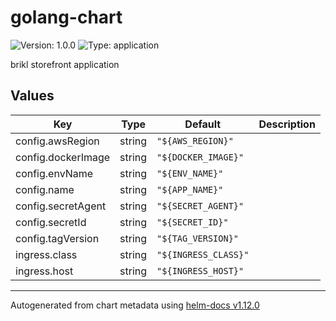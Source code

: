 # golang-chart

![Version: 1.0.0](https://img.shields.io/badge/Version-1.0.0-informational?style=flat-square) ![Type: application](https://img.shields.io/badge/Type-application-informational?style=flat-square)

brikl storefront application

## Values

| Key | Type | Default | Description |
|-----|------|---------|-------------|
| config.awsRegion | string | `"${AWS_REGION}"` |  |
| config.dockerImage | string | `"${DOCKER_IMAGE}"` |  |
| config.envName | string | `"${ENV_NAME}"` |  |
| config.name | string | `"${APP_NAME}"` |  |
| config.secretAgent | string | `"${SECRET_AGENT}"` |  |
| config.secretId | string | `"${SECRET_ID}"` |  |
| config.tagVersion | string | `"${TAG_VERSION}"` |  |
| ingress.class | string | `"${INGRESS_CLASS}"` |  |
| ingress.host | string | `"${INGRESS_HOST}"` |  |

----------------------------------------------
Autogenerated from chart metadata using [helm-docs v1.12.0](https://github.com/norwoodj/helm-docs/releases/v1.12.0)
